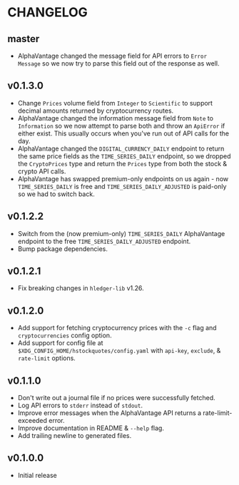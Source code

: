 # CHANGELOG

## master

* AlphaVantage changed the message field for API errors to `Error Message` so
  we now try to parse this field out of the response as well.


## v0.1.3.0

* Change `Prices` volume field from `Integer` to `Scientific` to support
  decimal amounts returned by cryptocurrency routes.
* AlphaVantage changed the information message field from `Note` to
  `Information` so we now attempt to parse both and throw an `ApiError` if
  either exist. This usually occurs when you've run out of API calls for the
  day.
* AlphaVantage changed the `DIGITAL_CURRENCY_DAILY` endpoint to return the same
  price fields as the `TIME_SERIES_DAILY` endpoint, so we dropped the
  `CryptoPrices` type and return the `Prices` type from both the stock & crypto
  API calls.
* AlphaVantage has swapped premium-only endpoints on us again - now
  `TIME_SERIES_DAILY` is free and `TIME_SERIES_DAILY_ADJUSTED` is paid-only so
  we had to switch back.


## v0.1.2.2

* Switch from the (now premium-only) `TIME_SERIES_DAILY` AlphaVantage endpoint
  to the free `TIME_SERIES_DAILY_ADJUSTED` endpoint.
* Bump package dependencies.


## v0.1.2.1

* Fix breaking changes in `hledger-lib` v1.26.


## v0.1.2.0

* Add support for fetching cryptocurrency prices with the `-c` flag and
  `cryptocurrencies` config option.
* Add support for config file at `$XDG_CONFIG_HOME/hstockquotes/config.yaml`
  with `api-key`, `exclude`, & `rate-limit` options.


## v0.1.1.0

* Don't write out a journal file if no prices were successfully fetched.
* Log API errors to `stderr` instead of `stdout`.
* Improve error messages when the AlphaVantage API returns a
  rate-limit-exceeded error.
* Improve documentation in README & `--help` flag.
* Add trailing newline to generated files.


## v0.1.0.0

* Initial release
